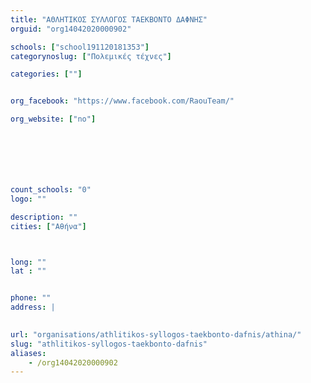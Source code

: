 ```yaml
---
title: "ΑΘΛΗΤΙΚΟΣ ΣΥΛΛΟΓΟΣ ΤΑΕΚΒΟΝΤΟ ΔΑΦΝΗΣ"
orguid: "org14042020000902"

schools: ["school191120181353"]
categorynoslug: ["Πολεμικές τέχνες"]

categories: [""]


org_facebook: "https://www.facebook.com/RaouTeam/"

org_website: ["no"]







count_schools: "0"
logo: ""

description: ""
cities: ["Αθήνα"]



long: ""
lat : ""


phone: ""
address: |
    

url: "organisations/athlitikos-syllogos-taekbonto-dafnis/athina/"
slug: "athlitikos-syllogos-taekbonto-dafnis"
aliases:
    - /org14042020000902
---
```



